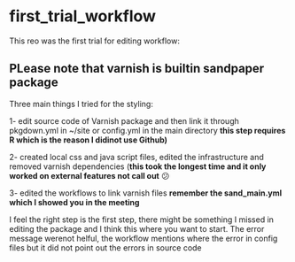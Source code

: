 # first_trial_workflow
This reo was the first trial for editing workflow:

## PLease note that varnish is builtin sandpaper package
Three main things I tried for the styling:


1- edit source code of Varnish package and then link it through pkgdown.yml in ~/site or config.yml in the main directory **this step requires R which is the reason I didinot use Github)**


2- created local css and java script files, edited the infrastructure and removed varnish dependencies (**this took the longest time and it only worked on external features not call out**  :confused:

3- edited the workflows to link varnish files **remember the sand_main.yml which I showed you in the meeting**


I feel the right step is the first step, there might be something I missed in editing the package and I think this where you want to start. The error message werenot helful, the workflow mentions where the  error in config files but it did not point out the errors in source code

